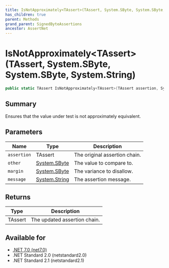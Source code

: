 ```yaml
---
title: IsNotApproximately<TAssert>(TAssert, System.SByte, System.SByte, System.String)
has_children: true
parent: Methods
grand_parent: SignedByteAssertions
ancestor: AssertNet
---
```

# IsNotApproximately&lt;TAssert&gt;(TAssert, System.SByte, System.SByte, System.String)

```csharp
public static TAssert IsNotApproximately<TAssert>(TAssert assertion, System.SByte other, System.SByte margin, System.String message);
```

## Summary
Ensures that the value under test is not approximately equivalent.

## Parameters
|Name|Type|Description|
|-|-|-|
|`assertion`|TAssert|The original assertion chain.|
|`other`|[System.SByte](https://learn.microsoft.com/en-us/dotnet/api/system.sbyte)|The value to compare to.|
|`margin`|[System.SByte](https://learn.microsoft.com/en-us/dotnet/api/system.sbyte)|The variance to disallow.|
|`message`|[System.String](https://learn.microsoft.com/en-us/dotnet/api/system.string)|The assertion message.|

## Returns
|Type|Description|
|-|-|
|TAssert|The updated assertion chain.|

## Available for
- [.NET 7.0 (net7.0)](https://versionsof.net/core/7.0/)
- .NET Standard 2.0 (netstandard2.0)
- .NET Standard 2.1 (netstandard2.1)
